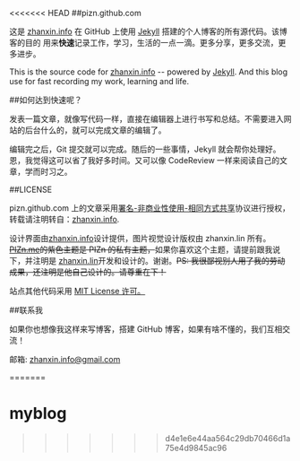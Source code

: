 <<<<<<< HEAD
##pizn.github.com

这是 <a href="http://www.zhanxin.info" target="_blank" title="掌心">zhanxin.info</a> 在 GitHub 上使用 <a href="http://jekyllrb.com" target="_blank" >Jekyll</a> 搭建的个人博客的所有源代码。该博客的目的 用来<strong>快速</strong>记录工作，学习，生活的一点一滴。更多分享，更多交流，更多进步。

This is the source code for <a href="http://www.zhanxin.info" target="_blank" title="zhanxin.info">zhanxin.info</a> -- powered by <a href="http://jekyllrb.com" target="_blank" title="jekyll">Jekyll</a>. And this blog use for fast recording my work, learning and life.

##如何达到快速呢？

发表一篇文章，就像写代码一样，直接在编辑器上进行书写和总结。不需要进入网站的后台什么的，就可以完成文章的编辑了。

编辑完之后，Git 提交就可以完成。随后的一些事情，Jekyll 就会帮你处理好。恩，我觉得这可以省了我好多时间。又可以像 CodeReview 一样来阅读自己的文章，学而时习之。

##LICENSE

pizn.github.com 上的文章采用<a href="http://creativecommons.org/licenses/by-nc-sa/3.0/" target="_blank">署名-非商业性使用-相同方式共享</a>协议进行授权，转载请注明转自：<a href="http://pizn.github.com" target="_blank">zhanxin.info</a>.

设计界面由<a href="http://pizn.net" target="_blank">zhanxin.info</a>设计提供，图片视觉设计版权由 zhanxin.lin 所有。<del><a href="http://www.pizn.me" target="_blank">PIZn.me</a>的紫色主题是 PIZn 的私有主题，</del>如果你喜欢这个主题，请提前跟我说下，并注明是 <a href="http://www.zhanxin.info" target="_blank">zhanxin.lin</a>开发和设计的。谢谢。<del>PS: 我很鄙视别人用了我的劳动成果，还注明是他自己设计的。请尊重在下！</del>

站点其他代码采用  <a href="http://zh.wikipedia.org/wiki/MIT_License" target="_blank">MIT License 许可。</a>

##联系我

如果你也想像我这样来写博客，搭建 GitHub 博客，如果有啥不懂的，我们互相交流！

邮箱: zhanxin.info@gmail.com


=======
# myblog
>>>>>>> d4e1e6e44aa564c29db70466d1a75e4d9845ac96
